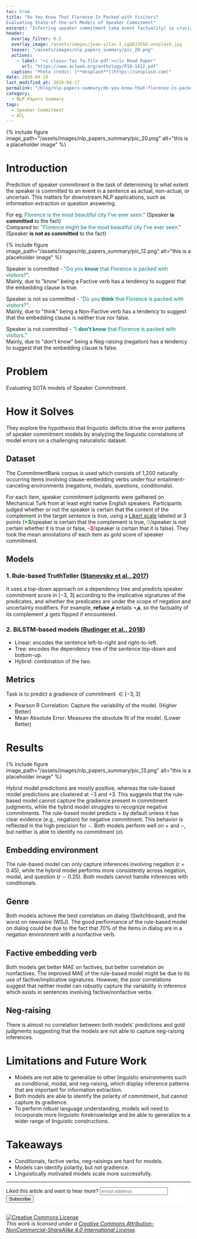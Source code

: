 ```yaml
---
toc: true
title: "Do You Know That Florence Is Packed with Visitors? 
Evaluating State-of-the-art Models of Speaker Commitment"
excerpt: "Inferring speaker commitment (aka event factuality) is crucial for information extraction and question answering."
header:
  overlay_filter: 0.5
  overlay_image: /assets/images/joao-silas-I_LgQ8JZFGE-unsplash.jpg
  teaser: "/assets/images/nlp_papers_summary/pic_20.png"
  actions:
    - label: "<i class='fas fa-file-pdf'></i> Read Paper"
      url: "https://www.aclweb.org/anthology/P19-1412.pdf"  
  caption: "Photo credit: [**Unsplash**](https://unsplash.com)"
date: 2020-04-16 
last_modified_at: 2020-04-17
permalink: "/blog/nlp-papers-summary/do-you-know-that-florence-is-packed-with-visitors%3F-evaluating-state-of-the-art-models-of-speaker-commitment/"
category: 
  - NLP Papers Summary
tags:
  - Speaker Commitment
  - ACL    
---
```

{% include figure image_path="/assets/images/nlp_papers_summary/pic_20.png"
 alt="this is a placeholder image" %}

# Introduction
Prediction of speaker commitment is the task of determining to what extent the speaker is 
committed to an event in a sentence as actual, non-actual, or uncertain. This matters for downstream
NLP applications, such as information extraction or question answering.

For eg: <span style="color:teal">Florence is the most beautiful city I've ever seen."</span> (Speaker **is committed** to the fact)<br>Compared to:
<span style="color:teal">"Florence might be the most beautiful city I've ever seen."</span> (Speaker **is not as committed** to the fact)

{% include figure image_path="/assets/images/nlp_papers_summary/pic_12.png"
 alt="this is a placeholder image" %}

Speaker is committed - <span style="color:teal">"Do you **know** that Florence is packed with visitors?"</span>.<br> 
Mainly, due to "know" being a Factive verb has a tendency to suggest that the embedding clause is true.<br>

Speaker is not so committed - <span style="color:teal">"Do you **think** that Florence is packed with visitors?"</span>.<br>
Mainly, due to "think" being a Non-Factive verb has a tendency to suggest that the embedding clause is neither true nor false.

Speaker is not committed -  <span style="color:teal">"I **don't know** that Florence is packed with visitors."</span><br>
Mainly, due to "don't know" being a Neg-raising (negation) has a tendency to suggest that the embedding clause is false.

# Problem
Evaluating SOTA models of Speaker Commitment.

# How it Solves
They explore the hypothesis that linguistic deficits drive the error patterns of speaker commitment 
models by analyzing the linguistic correlations of model errors on a challenging naturalistic dataset.

## Dataset
The CommitmentBank corpus is used which consists of 1,200 naturally occurring items involving clause-embedding
verbs under four entailment-canceling environments (negations, modals, questions, conditionals).

For each item, speaker commitment judgments were gathered on Mechanical Turk from at least eight 
native English speakers. Participants judged whether or not the speaker is certain that the 
content of the complement in the target sentence is true, using a [Likert scale](https://en.wikipedia.org/wiki/Likert_scale)
labeled at 3 points 
(<span style='color:green;'>**+3**</span>/speaker is certain that the complement is true, 
<span style='color:orange;'>**0**</span>/speaker is not certain whether 
it is true or false, <span style='color:red;'>**-3**</span>/speaker is certain that it is false). 
They took the mean annotations of each item as gold score of speaker commitment.

## Models
### 1. Rule-based TruthTeller ([Stanovsky et al., 2017](https://www.aclweb.org/anthology/P17-2056.pdf))

It uses a top-down approach on a dependency tree and predicts speaker commitment score in [−3, 3] 
according to the implicative signatures of the predicates, and whether the predicates are under the 
scope of negation and uncertainty modifiers. For example, **refuse $\mathcal{p}$** entails **$\neg{\mathcal{p}}$**, 
so the factuality of its complement $\mathcal{p}$ gets flipped if encountered.

### 2. BiLSTM-based models ([Rudinger et al., 2018](https://www.aclweb.org/anthology/N18-1067.pdf))

* Linear: encodes the sentence left-to-right and right-to-left.
* Tree: encodes the dependency tree of the sentence top-down and bottom-up.
* Hybrid: combination of the two.

## Metrics
Task is to predict a gradience of commitment  $\in [-3, 3]$
* Pearson R Correlation: Capture the variability of the model. (Higher Better)
* Mean Absolute Error: Measures the absolute fit of the model. (Lower Better)

# Results
{% include figure image_path="/assets/images/nlp_papers_summary/pic_13.png"
 alt="this is a placeholder image" %}

Hybrid model predictions are mostly positive, whereas the rule-based model predictions are clustered at −3
and +3. This suggests that the rule-based model cannot capture the gradience present in commitment judgments, 
while the hybrid model struggles to recognize negative commitments. The rule-based model predicts $+$ by default 
unless it has clear evidence (e.g., negation) for negative commitment. This behavior is reflected in the 
high precision for $-$. Both models perform well on $+$ and $-$, but neither is able to identify no commitment ($o$).

## Embedding environment
The rule-based model can only capture inferences involving negation ($r$ = 0.45), while the hybrid model
performs more consistently across negation, modal, and question ($r$ ∼ 0.25). Both models
cannot handle inferences with conditionals.

## Genre
Both models achieve the best correlation on dialog (Switchboard), and the worst on
newswire (WSJ). The good performance of the rule-based model on dialog could be due to the
fact that 70% of the items in dialog are in a negation environment with a nonfactive verb.

## Factive embedding verb
Both models get better MAE on factives, but better correlation on nonfactives. The improved MAE of
the rule-based model might be due to its use of factive/implicative signatures. However, the poor
correlations suggest that neither model can robustly capture the variability in inference which
exists in sentences involving factive/nonfactive verbs.

## Neg-raising
There is almost no correlation between both models' predictions and gold judgments
suggesting that the models are not able to capture neg-raising inferences. 

# Limitations and Future Work
* Models are not able to generalize to other linguistic environments such as conditional, modal,
and neg-raising, which display inference patterns that are important for information extraction. 
* Both models are able to identify the polarity of commitment, but cannot capture its gradience. 
* To perform robust  language understanding, models will need to incorporate more linguistic foreknowledge and be able to generalize
to a wider range of linguistic constructions.
 
# Takeaways
* Conditionals, factive verbs, neg-raisings are hard for models.
* Models can identify polarity, but not gradience.
* Linguistically motivated models scale more successfully.

---
<!-- Begin Mailchimp Signup Form -->
<link href="//cdn-images.mailchimp.com/embedcode/horizontal-slim-10_7.css" rel="stylesheet" type="text/css">
<style type="text/css">
	#mc_embed_signup{background:#fff; clear:left; font:14px Helvetica,Arial,sans-serif; width:100%;}
	/* Add your own Mailchimp form style overrides in your site stylesheet or in this style block.
	   We recommend moving this block and the preceding CSS link to the HEAD of your HTML file. */
</style>
<div id="mc_embed_signup">
<form action="https://github.us19.list-manage.com/subscribe/post?u=011e5e92fe856b3d318b414ad&amp;id=f8ae890e5c" method="post" id="mc-embedded-subscribe-form" name="mc-embedded-subscribe-form" class="validate" target="_blank" novalidate>
    <div id="mc_embed_signup_scroll">
	<label for="mce-EMAIL">Liked this article and want to hear more?</label>
	<input type="email" value="" name="EMAIL" class="email" id="mce-EMAIL" placeholder="email address" required>
    <!-- real people should not fill this in and expect good things - do not remove this or risk form bot signups-->
    <div style="position: absolute; left: -5000px;" aria-hidden="true"><input type="text" name="b_92fe86c389878585bc87837e8_50543deff9" tabindex="-1" value=""></div>
    <div class="clear"><input type="submit" value="Subscribe" name="subscribe" id="mc-embedded-subscribe" class="button"></div>
    </div>
</form>
</div>
<!--End mc_embed_signup-->
<br>
<a rel="license" href="http://creativecommons.org/licenses/by-nc-sa/4.0/"><img alt="Creative Commons License" style="border-width:0" src="https://i.creativecommons.org/l/by-nc-sa/4.0/88x31.png" /></a><br /><i style="font-size:14px">This work is licensed under a </i><a rel="license" href="http://creativecommons.org/licenses/by-nc-sa/4.0/"><i style="font-size:14px">Creative Commons Attribution-NonCommercial-ShareAlike 4.0 International License</i></a>.
